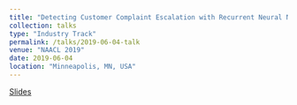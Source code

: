 ```yaml
---
title: "Detecting Customer Complaint Escalation with Recurrent Neural Networks and Manually-Engineered Features"
collection: talks
type: "Industry Track"
permalink: /talks/2019-06-04-talk
venue: "NAACL 2019"
date: 2019-06-04
location: "Minneapolis, MN, USA"
---
```


[Slides](/files/naacl2019-industryTrack.pdf)
